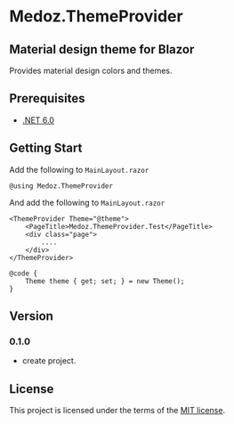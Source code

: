 # Medoz.ThemeProvider

## Material design theme for Blazor
Provides material design colors and themes.

## Prerequisites
- [.NET 6.0](https://dotnet.microsoft.com/download/dotnet/6.0)

## Getting Start

Add the following to `MainLayout.razor`
```razor
@using Medoz.ThemeProvider
```

And add the following to `MainLayout.razor`
```razor
<ThemeProvider Theme="@theme">
    <PageTitle>Medoz.ThemeProvider.Test</PageTitle>
    <div class="page">
        ....
    </div>
</ThemeProvider>

@code {
    Theme theme { get; set; } = new Theme();
}
```

## Version
### 0.1.0
- create project.

## License
This project is licensed under the terms of the [MIT license](LICENSE).